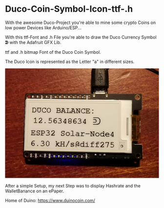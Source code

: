 # Duco-Coin-Symbol-Icon-ttf-.h
With the awesome Duco-Project you're able to mine some crypto Coins on low power Devices like Arduino/ESP...

With this ttf-Font and .h File you're able to draw the Duco Currency Symbol **ᕲ** with the Adafruit GFX Lib. 


ttf and .h bitmap Font of the Duco Coin Symbol.

The Duco Icon is represented as the Letter "a" in different sizes.

![alt text](https://github.com/SandUhrGucker/Duco-Coin-Symbol-Icon-ttf-.h/blob/main/ducottf.jpg?raw=true)

After a simple Setup, my next Step was to display Hashrate and the WalletBanance on an ePaper.

Home of Duino: https://www.duinocoin.com/
